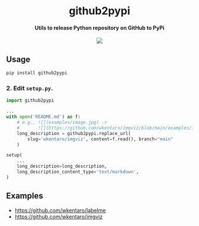 <h1 align="center">
  github2pypi
</h1>

<h4 align="center">
  Utils to release Python repository on GitHub to PyPi
</h4>

<div align="center">
  <a href="https://github.com/wkentaro/github2pypi/actions"><img src="https://github.com/wkentaro/github2pypi/workflows/ci/badge.svg"></a>
</div>


## Usage

```bash
pip install github2pypi
```


### 2. Edit `setup.py`.

```python
import github2pypi

...
with open('README.md') as f:
    # e.g., ![](examples/image.jpg) ->
    #       ![](https://github.com/wkentaro/imgviz/blob/main/examples/image.jpg)
    long_description = github2pypi.replace_url(
        slug='wkentaro/imgviz', content=f.read(), branch="main"
    )

setup(
    ...
    long_description=long_description,
    long_description_content_type='text/markdown',
)
```


## Examples

- https://github.com/wkentaro/labelme
- https://github.com/wkentaro/imgviz
